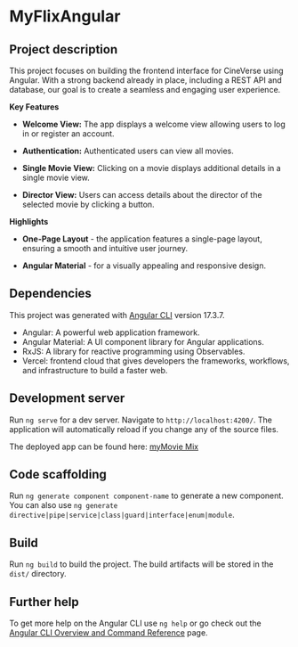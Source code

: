 # MyFlixAngular

## Project description

This project focuses on building the frontend interface for CineVerse using Angular. With a strong backend already in place, including a REST API and database, our goal is to create a seamless and engaging user experience.

**Key Features**

- **Welcome View:** The app displays a welcome view allowing users to log in or register an account.

- **Authentication:** Authenticated users can view all movies.

- **Single Movie View:** Clicking on a movie displays additional details in a single movie view.

- **Director View:** Users can access details about the director of the selected movie by clicking a button.

**Highlights**

- **One-Page Layout** - the application features a single-page layout, ensuring a smooth and intuitive user journey.

- **Angular Material** - for a visually appealing and responsive design.



## Dependencies
This project was generated with [Angular CLI](https://github.com/angular/angular-cli) version 17.3.7.
- Angular: A powerful web application framework.
- Angular Material: A UI component library for Angular applications.
- RxJS: A library for reactive programming using Observables.
- Vercel: frontend cloud that gives developers the frameworks, workflows, and infrastructure to build a faster web.


## Development server

Run `ng serve` for a dev server. Navigate to `http://localhost:4200/`. The application will automatically reload if you change any of the source files.

The deployed app can be found here: [myMovie Mix](https://my-flix-angular-three.vercel.app/)

## Code scaffolding

Run `ng generate component component-name` to generate a new component. You can also use `ng generate directive|pipe|service|class|guard|interface|enum|module`.

## Build

Run `ng build` to build the project. The build artifacts will be stored in the `dist/` directory.


## Further help

To get more help on the Angular CLI use `ng help` or go check out the [Angular CLI Overview and Command Reference](https://angular.io/cli) page.
